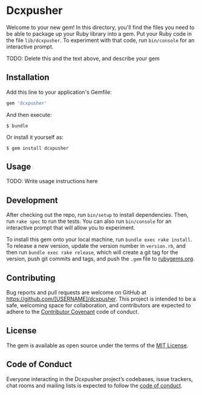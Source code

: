 # Dcxpusher

Welcome to your new gem! In this directory, you'll find the files you need to be able to package up your Ruby library into a gem. Put your Ruby code in the file `lib/dcxpusher`. To experiment with that code, run `bin/console` for an interactive prompt.

TODO: Delete this and the text above, and describe your gem

## Installation

Add this line to your application's Gemfile:

```ruby
gem 'dcxpusher'
```

And then execute:

    $ bundle

Or install it yourself as:

    $ gem install dcxpusher

## Usage

TODO: Write usage instructions here

## Development

After checking out the repo, run `bin/setup` to install dependencies. Then, run `rake spec` to run the tests. You can also run `bin/console` for an interactive prompt that will allow you to experiment.

To install this gem onto your local machine, run `bundle exec rake install`. To release a new version, update the version number in `version.rb`, and then run `bundle exec rake release`, which will create a git tag for the version, push git commits and tags, and push the `.gem` file to [rubygems.org](https://rubygems.org).

## Contributing

Bug reports and pull requests are welcome on GitHub at https://github.com/[USERNAME]/dcxpusher. This project is intended to be a safe, welcoming space for collaboration, and contributors are expected to adhere to the [Contributor Covenant](http://contributor-covenant.org) code of conduct.

## License

The gem is available as open source under the terms of the [MIT License](https://opensource.org/licenses/MIT).

## Code of Conduct

Everyone interacting in the Dcxpusher project’s codebases, issue trackers, chat rooms and mailing lists is expected to follow the [code of conduct](https://github.com/[USERNAME]/dcxpusher/blob/master/CODE_OF_CONDUCT.md).
